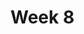 <!-- .slide: data-background="./Images/header.svg" data-background-repeat="none" data-background-size="40% 40%" data-background-position="center 10%" class="header" -->
# Week 8
<!-- 
## [**Slides**](https://shelleyhoover.github.io/UPP465/Slides/week8.html)

## Assignment

[Course Review (in class)](https://help.uillinois.edu/TDClient/37/uic/KB/ArticleDet?ID=2243)

# Thanks for a great class, everyone! Enjoy the rest of your summer!
 -->